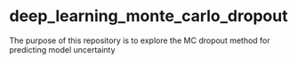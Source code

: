 # deep_learning_monte_carlo_dropout
The purpose of this repository is to explore the MC dropout method for predicting model uncertainty

